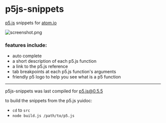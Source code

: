 # p5js-snippets
[p5.js](http://p5.js) snippets for [atom.io](http://atom.io)

![screenshot.png](https://raw.github.com/bmoren/p5js-snippets/master/screenshot.png)

### features include:
  + auto complete
  + a short description of each p5.js function
  + a link to the p5.js reference
  + tab breakpoints at each p5.js function's arguments
  + friendly p5 logo to help you see what is a p5 function

---

p5js-snippets was last compiled for p5.js@0.5.5

to build the snippets from the p5.js yuidoc:
 + `cd` to `src`
 + `node build.js /path/to/p5.js`

